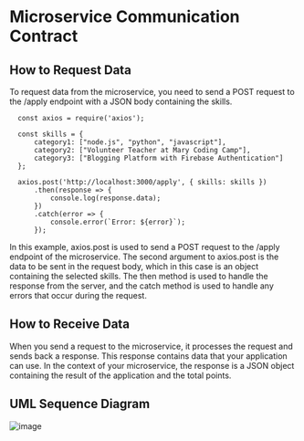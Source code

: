 # Microservice Communication Contract
## **How to Request Data**

To request data from the microservice, you need to send a POST request to the /apply endpoint with a JSON body containing the skills. 

      const axios = require('axios');
      
      const skills = {
          category1: ["node.js", "python", "javascript"],
          category2: ["Volunteer Teacher at Mary Coding Camp"],
          category3: ["Blogging Platform with Firebase Authentication"]
      };
      
      axios.post('http://localhost:3000/apply', { skills: skills })
          .then(response => {
              console.log(response.data);
          })
          .catch(error => {
              console.error(`Error: ${error}`);
          });

In this example, axios.post is used to send a POST request to the /apply endpoint of the microservice. The second argument to axios.post is the data to be sent in the request body, which in this case is an object containing the selected skills. The then method is used to handle the response from the server, and the catch method is used to handle any errors that occur during the request.

## **How to Receive Data**
When you send a request to the microservice, it processes the request and sends back a response. This response contains data that your application can use. In the context of your microservice, the response is a JSON object containing the result of the application and the total points.

## **UML Sequence Diagram**

![image](https://github.com/Muralikinti/custom-chess/assets/123425225/248ed39e-c290-40a2-ae34-e50f0c55d5a9)
